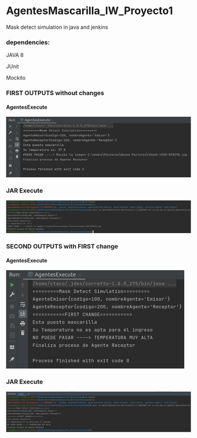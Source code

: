# AgentesMascarilla_IW_Proyecto1
Mask detect simulation in java and jenkins 

### dependencies:
JAVA 8 

JUnit

Mockito

### FIRST OUTPUTS without changes
  #### AgentesExecute
  
  ![Screenshot](AgentesExecute.png)
  
  ### JAR Execute
  
  ![Screenshot](JAR_Execute.png)

### SECOND OUTPUTS with FIRST change
  #### AgentesExecute
  
  ![Screenshot](AgentesExecute_FirstChange.png)
  
  ### JAR Execute
  
  ![Screenshot](JAR_Execute_FirstChange.png)
